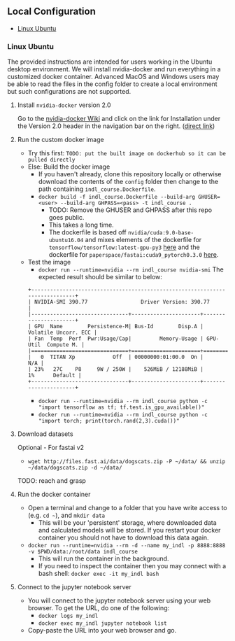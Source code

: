 ## Local Configuration

* [Linux Ubuntu](#linux-ubuntu)

### Linux Ubuntu

The provided instructions are intended for users working in the Ubuntu desktop environment. We will 
install nvidia-docker and run everything in a customized docker container. Advanced MacOS and Windows users
may be able to read the files in the config folder to create a local environment but such configurations are not
supported.

1. Install `nvidia-docker` version 2.0

    Go to the [nvidia-docker Wiki](https://github.com/NVIDIA/nvidia-docker/wiki) and click on the link for
    Installation under the Version 2.0 header in the navigation bar on the right.
    ([direct link](https://github.com/NVIDIA/nvidia-docker/wiki/Installation-(version-2.0)))

1. Run the custom docker image

    * Try this first: `TODO: put the built image on dockerhub so it can be pulled directly`
    * Else: Build the docker image
        * If you haven't already, clone this repository locally or otherwise download the contents of the
        `config` folder then change to the path containing `indl_course.Dockerfile`.
        * `docker build -f indl_course.Dockerfile --build-arg GHUSER=<user> --build-arg GHPASS=<pass> -t indl_course .`
            * TODO: Remove the GHUSER and GHPASS after this repo goes public.
            * This takes a long time.
            * The dockerfile is based off `nvidia/cuda:9.0-base-ubuntu16.04` and mixes elements of the dockerfile
            for `tensorflow/tensorflow:latest-gpu-py3` [here](https://github.com/tensorflow/tensorflow/blob/479abd88927e54205ea418f68e64057e5b837e2d/tensorflow/tools/dockerfiles/dockerfiles/gpu-jupyter.Dockerfile)
            and the dockerfile for `paperspace/fastai:cuda9_pytorch0.3.0` [here](https://github.com/Paperspace/fastai-docker/blob/master/Dockerfile).
    * Test the image 
        * `docker run --runtime=nvidia --rm indl_course nvidia-smi`
        The expected result should be similar to below:
        ```
        +-----------------------------------------------------------------------------+
        | NVIDIA-SMI 390.77                 Driver Version: 390.77                    |
        |-------------------------------+----------------------+----------------------+
        | GPU  Name        Persistence-M| Bus-Id        Disp.A | Volatile Uncorr. ECC |
        | Fan  Temp  Perf  Pwr:Usage/Cap|         Memory-Usage | GPU-Util  Compute M. |
        |===============================+======================+======================|
        |   0  TITAN Xp            Off  | 00000000:01:00.0  On |                  N/A |
        | 23%   27C    P8     9W / 250W |    526MiB / 12188MiB |      1%      Default |
        +-------------------------------+----------------------+----------------------+
        ```
        * `docker run --runtime=nvidia --rm indl_course python -c "import tensorflow as tf; tf.test.is_gpu_available()"`
        * `docker run --runtime=nvidia --rm indl_course python -c "import torch; print(torch.rand(2,3).cuda())"`

1. Download datasets

    Optional - For fastai v2
      * `wget http://files.fast.ai/data/dogscats.zip -P ~/data/ && unzip ~/data/dogscats.zip -d ~/data/`
        
    TODO: reach and grasp

1. Run the docker container

    * Open a terminal and change to a folder that you have write access to (e.g. `cd ~`), and `mkdir data`
        * This will be your 'persistent' storage, where downloaded data and calculated models will be stored.
        If you restart your docker container you should not have to download this data again.
    * `docker run --runtime=nvidia --rm -d --name my_indl -p 8888:8888 -v $PWD/data:/root/data indl_course`
        * This will run the container in the background.
        * If you need to inspect the container then you may connect with a bash shell: `docker exec -it my_indl bash`

1. Connect to the jupyter notebook server
    * You will connect to the jupyter notebook server using your web browser. To get the URL, do one of the following:
        * `docker logs my_indl`
        * `docker exec my_indl jupyter notebook list`
    * Copy-paste the URL into your web browser and go.
